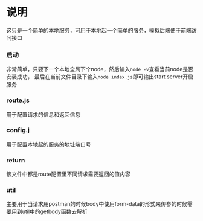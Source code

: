 # 说明
这只是一个简单的本地服务，可用于本地起一个简单的服务，模拟后端便于前端访问接口

### 启动
非常简单，只要下一个本地全局下个node，然后输入``` node -v ```查看当前node是否安装成功，
最后在当前文件目录下输入``` node index.js ```即可输出start server开启服务

### route.js
用于配置请求的信息和返回信息

### config.j
用于配置本地起的服务的地址端口号

### return
该文件中都是route配置里不同请求需要返回的值内容

### util
主要用于当请求用postman的时候body中使用form-data的形式来传参的时候需要用到util中的getbody函数去解析